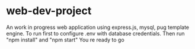 # web-dev-project

An work in progress web application using express.js, mysql, pug template engine.
To run first to configure .env with database credentials.
Then run "npm install" and "npm start"
You re ready to go
